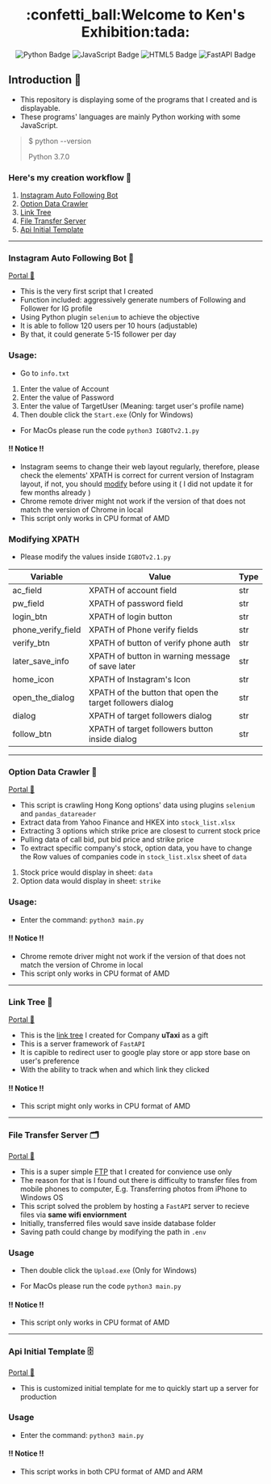 <h1 align="center">:confetti_ball:Welcome to Ken's Exhibition:tada:</h1>

<div align="center">
<a herf="https://github.com/Ken-Yeung/KensToolkit.git"><img src="https://img.shields.io/badge/python-3670A0?style=for-the-badge&logo=python&logoColor=ffdd54" alt="Python Badge"/></a>
<a herf="https://github.com/Ken-Yeung/KensToolkit.git"><img src="https://img.shields.io/badge/javascript-%23323330.svg?style=for-the-badge&logo=javascript&logoColor=%23F7DF1E" alt="JavaScript Badge"/></a>
<a herf="https://github.com/Ken-Yeung/KensToolkit.git"><img src="https://img.shields.io/badge/html5-%23E34F26.svg?style=for-the-badge&logo=html5&logoColor=white" alt="HTML5 Badge"/></a>
<a herf="https://github.com/Ken-Yeung/KensToolkit.git"><img src="https://img.shields.io/badge/FastAPI-005571?style=for-the-badge&logo=fastapi" alt="FastAPI Badge"/></a>
</div>

## Introduction :loudspeaker:

-   This repository is displaying some of the programs that I created and is displayable.
-   These programs' languages are mainly Python working with some JavaScript.
>   $ python --version
>
>   Python 3.7.0

### Here's my creation workflow :receipt:

1.  [Instagram Auto Following Bot](#instagram-auto-following-bot-robot)
2.  [Option Data Crawler](#option-data-crawler-floppy_disk)
3.  [Link Tree](#link-tree-evergreen_tree)
4.  [File Transfer Server](#file-transfer-server-card_index_dividers)
5.  [Api Initial Template](#api-initial-template-file_cabinet)

---

### Instagram Auto Following Bot :robot:

[Portal :door:](https://github.com/Ken-Yeung/KensToolkit/tree/master/IgAutoFollow "Go to IgAutoFollow repo")

-   This is the very first script that I created 
-   Function included: aggressively generate numbers of Following and Follower for IG profile
-   Using Python plugin `selenium` to achieve the objective
-   It is able to follow 120 users per 10 hours (adjustable)
-   By that, it could generate 5-15 follower per day

### Usage:

-   Go to `info.txt`

1. Enter the value of Account
2. Enter the value of Password
3. Enter the value of TargetUser (Meaning: target user's profile name)
4. Then double click the `Start.exe` (Only for Windows)

-   For MacOs please run the code `python3 IGBOTv2.1.py`

<!-- ### :exclamation::exclamation::exclamation: Notice :exclamation::exclamation::exclamation: -->

#### :bangbang: Notice :bangbang:

-   Instagram seems to change their web layout regularly, therefore, please check the elements' XPATH is correct for current version of Instagram layout, if not, you should [modify](#modifying-xpath) before using it ( I did not update it for few months already )
-   Chrome remote driver might not work if the version of that does not match the version of Chrome in local
-   This script only works in CPU format of AMD
### Modifying XPATH

-   Please modify the values inside `IGBOTv2.1.py`

Variable | Value | Type
--- | --- | ---
ac_field | XPATH of account field | str
pw_field | XPATH of password field | str
login_btn | XPATH of login button | str
phone_verify_field | XPATH of Phone verify fields | str
verify_btn | XPATH of button of verify phone auth | str
later_save_info | XPATH of button in warning message of save later | str
home_icon | XPATH of Instagram's Icon | str
open_the_dialog | XPATH of the button that open the target followers dialog | str
dialog | XPATH of target followers dialog | str
follow_btn | XPATH of target followers button inside dialog | str

---

### Option Data Crawler :floppy_disk:

[Portal :door:](https://github.com/Ken-Yeung/KensToolkit/tree/master/OptionCrawler "Go to OptionCrawler repo")

-   This script is crawling Hong Kong options' data using plugins `selenium` and `pandas_datareader`
-   Extract data from Yahoo Finance and HKEX into `stock_list.xlsx`
-   Extracting 3 options which strike price are closest to current stock price
-   Pulling data of call bid, put bid price and strike price
-   To extract specific company's stock, option data, you have to change the Row values of companies code in `stock_list.xlsx` sheet of `data`

1. Stock price would display in sheet: `data`
2. Option data would display in sheet: `strike`

### Usage:

-   Enter the command: `python3 main.py`

<!-- ### :exclamation::exclamation::exclamation: Notice :exclamation::exclamation::exclamation: -->

#### :bangbang: Notice :bangbang:

-   Chrome remote driver might not work if the version of that does not match the version of Chrome in local
-   This script only works in CPU format of AMD

---

### Link Tree :evergreen_tree:

[Portal :door:](https://github.com/Ken-Yeung/KensToolkit/tree/master/LinkDistributor "Go to LinkDistributor repo")

-   This is the [link tree](https://bit.ly/utaxihkapp "Go to uTaxi's Link Tree") I created for Company **uTaxi** as a gift
-   This is a server framework of `FastAPI`
-   It is capible to redirect user to google play store or app store base on user's preference
-   With the ability to track when and which link they clicked

<!-- ### :exclamation::exclamation::exclamation: Notice :exclamation::exclamation::exclamation: -->

#### :bangbang: Notice :bangbang:

-   This script might only works in CPU format of AMD

---

### File Transfer Server :card_index_dividers:

[Portal :door:](https://github.com/Ken-Yeung/KensToolkit/tree/master/FilesTransferrer_one_direction "Go to FilesTransferrer_one_direction repo")

-   This is a super simple [FTP](https://zh.wikipedia.org/zh-hk/%E6%96%87%E4%BB%B6%E4%BC%A0%E8%BE%93%E5%8D%8F%E8%AE%AE "What is FTP") that I created for convience use only
-   The reason for that is I found out there is difficulty to transfer files from mobile phones to computer, E.g. Transferring photos from iPhone to Windows OS
-   This script solved the problem by hosting a `FastAPI` server to recieve files via **same wifi enviornment**
-   Initially, transferred files would save inside database folder
-   Saving path could change by modifying the path in `.env`

### Usage

-   Then double click the `Upload.exe` (Only for Windows)

-   For MacOs please run the code `python3 main.py`

<!-- ### :exclamation::exclamation::exclamation: Notice :exclamation::exclamation::exclamation: -->

#### :bangbang: Notice :bangbang:

-   This script only works in CPU format of AMD

---

### Api Initial Template :file_cabinet:

[Portal :door:](https://github.com/Ken-Yeung/KensToolkit/tree/master/FastApiTemplate "Go to FastApiTemplate repo")

-   This is customized initial template for me to quickly start up a server for production

### Usage

-   Enter the command: `python3 main.py`

<!-- ### :exclamation::exclamation::exclamation: Notice :exclamation::exclamation::exclamation: -->

#### :bangbang: Notice :bangbang:

-   This script works in both CPU format of AMD and ARM
